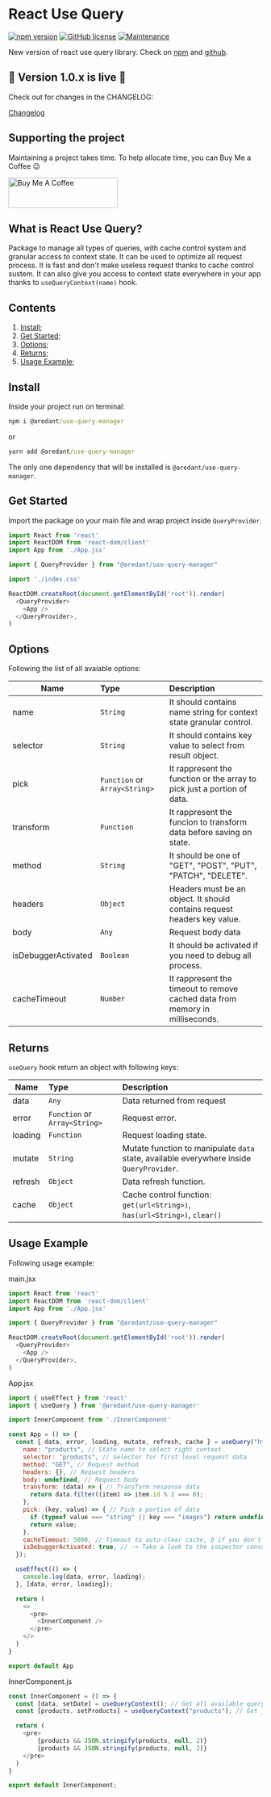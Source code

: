 # React Use Query

[![npm version](https://badge.fury.io/js/@aredant%2Fuse-query-manager.svg)](https://badge.fury.io/js/@aredant%2Fuse-query-manager) [![GitHub license](https://img.shields.io/github/license/Naereen/StrapDown.js.svg)](https://github.com/alexdant91/react-use-query/tree/master/LICENSE) [![Maintenance](https://img.shields.io/badge/Maintained%3F-yes-green.svg)](https://github.com/alexdant91/async-storage-adapter/graphs/commit-activity)

New version of react use query library. Check on [npm](https://www.npmjs.com/package/@aredant/use-query-manager) and [github](https://github.com/alexdant91/react-use-query).

## 🎉 Version 1.0.x is live 🎉

Check out for changes in the CHANGELOG:

[Changelog](https://github.com/alexdant91/react-use-query/blob/master/CHANGELOG.md)

## Supporting the project

Maintaining a project takes time. To help allocate time, you can Buy Me a Coffee 😉

<a href="https://www.buymeacoffee.com/alexdant91" target="_blank"><img src="https://cdn.buymeacoffee.com/buttons/v2/default-yellow.png" alt="Buy Me A Coffee" style="height: 60px !important;width: 217px !important;" ></a>
<!-- [![Buy Me A Coffee](https://cdn.buymeacoffee.com/buttons/v2/default-yellow.png)](https://www.buymeacoffee.com/alexdant91){:target="_blank"} -->

## What is React Use Query?

Package to manage all types of queries, with cache control system and granular access to context state. It can be used to optimize all request process. It is fast and don't make useless request thanks to cache control sustem. It can also give  you access to context state everywhere in your app thanks to `useQueryContext(name)` hook.

## Contents

1. [Install](#install);
2. [Get Started](#get-started);
3. [Options](#options);
4. [Returns](#returns);
5. [Usage Example](#usage-example);

## Install

Inside your project run on terminal:

```cmd
npm i @aredant/use-query-manager
```

or

```cmd
yarn add @aredant/use-query-manager
```

The only one dependency that will be installed is `@aredant/use-query-manager`.

## Get Started

Import the package on your main file and wrap project inside `QueryProvider`.

```js
import React from 'react'
import ReactDOM from 'react-dom/client'
import App from './App.jsx'

import { QueryProvider } from "@aredant/use-query-manager"

import './index.css'

ReactDOM.createRoot(document.getElementById('root')).render(
  <QueryProvider>
    <App />
  </QueryProvider>,
)
```

## Options

Following the list of all avaiable options:

| Name                | Type                           | Description                                                                  |
|---------------------|:-------------------------------|:-----------------------------------------------------------------------------|
| name                | `String`                       | It should contains name string for context state granular control.           |
| selector            | `String`                       | It should contains key value to select from result object.                   |
| pick                | `Function` or `Array<String>`  | It rappresent the function or the array to pick just a portion of data.      |
| transform           | `Function`                     | It rappresent the funcion to transform data before saving on state.          |
| method              | `String`                       | It should be one of "GET", "POST", "PUT", "PATCH", "DELETE".                 |
| headers             | `Object`                       | Headers must be an object. It should contains request headers key value.     |
| body                | `Any`                          | Request body data                                                            |
| isDebuggerActivated | `Boolean`                      | It should be activated if you need to debug all process.                     |
| cacheTimeout        | `Number`                       | It rappresent the timeout to remove cached data from memory in milliseconds. |

## Returns

`useQuery` hook return an object with following keys:

| Name      | Type                           | Description                                                                              |
|-----------|:-------------------------------|:-----------------------------------------------------------------------------------------|
| data      | `Any`                          | Data returned from request                                                               |
| error     | `Function` or `Array<String>`  | Request error.                                                                           |
| loading   | `Function`                     | Request loading state.                                                                   |
| mutate    | `String`                       | Mutate function to manipulate `data` state, available everywhere inside `QueryProvider`. |
| refresh   | `Object`                       | Data refresh function.                                                                   |
| cache     | `Object`                       | Cache control function: `get(url<String>)`, `has(url<String>)`, `clear()`                |

## Usage Example

Following usage example:

main.jsx

```js
import React from 'react'
import ReactDOM from 'react-dom/client'
import App from './App.jsx'

import { QueryProvider } from "@aredant/use-query-manager"

ReactDOM.createRoot(document.getElementById('root')).render(
  <QueryProvider>
    <App />
  </QueryProvider>,
)
```

App.jsx

```js
import { useEffect } from 'react'
import { useQuery } from '@aredant/use-query-manager'

import InnerComponent from './InnerComponent'

const App = () => {
  const { data, error, loading, mutate, refresh, cache } = useQuery("https://dummyjson.com/products", {
    name: "products", // State name to select right context
    selector: "products", // Selector for first level request data
    method: "GET", // Request method
    headers: {}, // Request headers
    body: undefined, // Request body
    transform: (data) => { // Transform response data
      return data.filter((item) => item.id % 2 === 0);
    },
    pick: (key, value) => { // Pick a portion of data
      if (typeof value === "string" || key === "images") return undefined;
      return value;
    },
    cacheTimeout: 5000, // Timeout to auto-clear cache, 0 if you don't want to auto-clear cache
    isDebuggerActivated: true, // -> Take a look to the inspector console 
  });

  useEffect(() => {
    console.log(data, error, loading);
  }, [data, error, loading]);

  return (
    <>
      <pre>
        <InnerComponent />
      </pre>
    </>
  )
}

export default App
```

InnerComponent.js

```js
const InnerComponent = () => {
  const [data, setDate] = useQueryContext(); // Get all available query data
  const [products, setProducts] = useQueryContext("products"); // Get just a portion of data by name

  return (
    <pre>
        {products && JSON.stringify(products, null, 2)}
        {products && JSON.stringify(products, null, 2)}
    </pre>
  )
}

export default InnerComponent;
```
